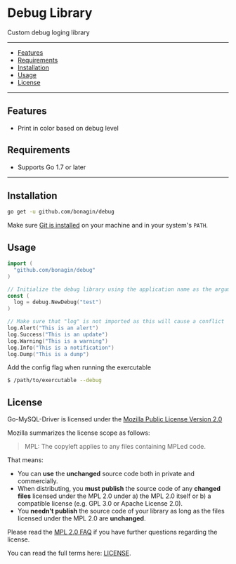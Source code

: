 # Debug Library

Custom debug loging library

---------------------------------------
  * [Features](#features)
  * [Requirements](#requirements)
  * [Installation](#installation)
  * [Usage](#usage)
  * [License](#license)

---------------------------------------

## Features
  * Print in color based on debug level

## Requirements
  * Supports Go 1.7 or later

---------------------------------------

## Installation
```bash
go get -u github.com/bonagin/debug
```
Make sure [Git is installed](https://git-scm.com/downloads) on your machine and in your system's `PATH`.

## Usage
```go
import (
  "github.com/bonagin/debug"
)

// Initialize the debug library using the application name as the argument
const (
  log = debug.NewDebug("test")
)

// Make sure that "log" is not imported as this will cause a conflict
log.Alert("This is an alert")
log.Success("This is an update")
log.Warning("This is a warning")
log.Info("This is a notification")
log.Dump("This is a dump")
```
Add the config flag when running the exercutable
```bash
$ /path/to/exercutable --debug
```

## License
Go-MySQL-Driver is licensed under the [Mozilla Public License Version 2.0](https://raw.github.com/go-sql-driver/mysql/master/LICENSE)

Mozilla summarizes the license scope as follows:
> MPL: The copyleft applies to any files containing MPLed code.


That means:
  * You can **use** the **unchanged** source code both in private and commercially.
  * When distributing, you **must publish** the source code of any **changed files** licensed under the MPL 2.0 under a) the MPL 2.0 itself or b) a compatible license (e.g. GPL 3.0 or Apache License 2.0).
  * You **needn't publish** the source code of your library as long as the files licensed under the MPL 2.0 are **unchanged**.

Please read the [MPL 2.0 FAQ](https://www.mozilla.org/en-US/MPL/2.0/FAQ/) if you have further questions regarding the license.

You can read the full terms here: [LICENSE](https://github.com/bonagin/config/blob/master/LICENSE).
